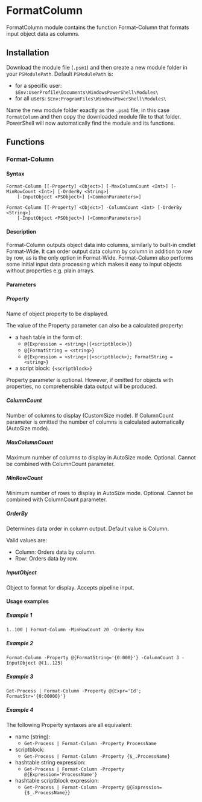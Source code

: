 # FormatColumn
FormatColumn module contains the function Format-Column that formats input object data as columns.
## Installation
Download the module file (`.psm1`) and then create a new module folder in your `PSModulePath`. Default `PSModulePath` is:

- for a specific user: `$Env:UserProfile\Documents\WindowsPowerShell\Modules\`
- for all users: `$Env:ProgramFiles\WindowsPowerShell\Modules\`

Name the new module folder exactly as the `.psm1` file, in this case `FormatColumn` and then copy the downloaded module file to that folder. PowerShell will now automatically find the module and its functions.
## Functions
### Format-Column
#### Syntax
```
Format-Column [[-Property] <Object>] [-MaxColumnCount <Int>] [-MinRowCount <Int>] [-OrderBy <String>]
    [-InputObject <PSObject>] [<CommonParameters>]
```
```
Format-Column [[-Property] <Object>] -ColumnCount <Int> [-OrderBy <String>]
    [-InputObject <PSObject>] [<CommonParameters>]
```
#### Description
Format-Column outputs object data into columns, similarly to built-in cmdlet Format-Wide. It can order output data column by column in addition to row by row, as is the only option in Format-Wide. Format-Column also performs some initial input data processing which makes it easy to input objects without properties e.g. plain arrays.
#### Parameters
##### Property
Name of object property to be displayed.
 
The value of the Property parameter can also be a calculated property:
- a hash table in the form of:
    - `@{Expression = <string>|{<scriptblock>}}`
    - `@{FormatString = <string>}`
    - `@{Expression = <string>|{<scriptblock>}; FormatString = <string>}`
- a script block: `{<scriptblock>}`
 
Property parameter is optional. However, if omitted for objects with properties, no comprehensible data output will be produced.
##### ColumnCount
Number of columns to display (CustomSize mode). If ColumnCount parameter is omitted the number of columns is calculated automatically (AutoSize mode).
##### MaxColumnCount
Maximum number of columns to display in AutoSize mode. Optional. Cannot be combined with ColumnCount parameter.
##### MinRowCount
Minimum number of rows to display in AutoSize mode. Optional. Cannot be combined with ColumnCount parameter.
##### OrderBy
Determines data order in column output. Default value is Column.

Valid values are:
- Column: Orders data by column.
- Row: Orders data by row.
##### InputObject
Object to format for display. Accepts pipeline input.
#### Usage examples
##### Example 1
`1..100 | Format-Column -MinRowCount 20 -OrderBy Row`
##### Example 2 
`Format-Column -Property @{FormatString='{0:000}'} -ColumnCount 3 -InputObject @(1..125)`
##### Example 3
`Get-Process | Format-Column -Property @{Expr='Id'; FormatStr='{0:00000}'}`
##### Example 4
The following Property syntaxes are all equivalent:
- name (string):
    - `Get-Process | Format-Column -Property ProcessName`
- scriptblock:
    - `Get-Process | Format-Column -Property {$_.ProcessName}`
- hashtable string expression:
    - `Get-Process | Format-Column -Property @{Expression='ProcessName'}`
- hashtable scriptblock expression:
    - `Get-Process | Format-Column -Property @{Expression={$_.ProcessName}}`
